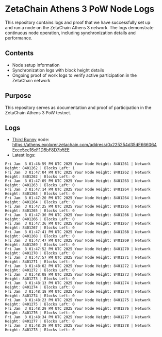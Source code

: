 # ZetaChain Athens 3 PoW Node Logs
This repository contains logs and proof that we have successfully set up and run a node on the ZetaChain Athens 3 network. The logs demonstrate continuous node operation, including synchronization details and performance.

## Contents
- Node setup information
- Synchronization logs with block height details
- Ongoing proof of work logs to verify active participation in the ZetaChain network

## Purpose
This repository serves as documentation and proof of participation in the ZetaChain Athens 3 PoW testnet.

## Logs

- [Third Bunny](https://thirdbunny.xyz/) node: https://athens.explorer.zetachain.com/address/0x225254d35dE666064Eccc5ce16eF1D8bF8D7b5EE
- Latest logs:
```
Fri Jan  3 01:46:59 PM UTC 2025 Your Node Height: 8401261 | Network Height: 8401262 | Blocks Left: 1
Fri Jan  3 01:47:04 PM UTC 2025 Your Node Height: 8401262 | Network Height: 8401262 | Blocks Left: 0
Fri Jan  3 01:47:09 PM UTC 2025 Your Node Height: 8401263 | Network Height: 8401263 | Blocks Left: 0
Fri Jan  3 01:47:14 PM UTC 2025 Your Node Height: 8401264 | Network Height: 8401264 | Blocks Left: 0
Fri Jan  3 01:47:20 PM UTC 2025 Your Node Height: 8401264 | Network Height: 8401264 | Blocks Left: 0
Fri Jan  3 01:47:25 PM UTC 2025 Your Node Height: 8401265 | Network Height: 8401265 | Blocks Left: 0
Fri Jan  3 01:47:30 PM UTC 2025 Your Node Height: 8401266 | Network Height: 8401266 | Blocks Left: 0
Fri Jan  3 01:47:36 PM UTC 2025 Your Node Height: 8401267 | Network Height: 8401267 | Blocks Left: 0
Fri Jan  3 01:47:41 PM UTC 2025 Your Node Height: 8401268 | Network Height: 8401268 | Blocks Left: 0
Fri Jan  3 01:47:47 PM UTC 2025 Your Node Height: 8401269 | Network Height: 8401269 | Blocks Left: 0
Fri Jan  3 01:47:52 PM UTC 2025 Your Node Height: 8401270 | Network Height: 8401270 | Blocks Left: 0
Fri Jan  3 01:47:57 PM UTC 2025 Your Node Height: 8401271 | Network Height: 8401271 | Blocks Left: 0
Fri Jan  3 01:48:02 PM UTC 2025 Your Node Height: 8401272 | Network Height: 8401272 | Blocks Left: 0
Fri Jan  3 01:48:08 PM UTC 2025 Your Node Height: 8401273 | Network Height: 8401273 | Blocks Left: 0
Fri Jan  3 01:48:13 PM UTC 2025 Your Node Height: 8401274 | Network Height: 8401274 | Blocks Left: 0
Fri Jan  3 01:48:18 PM UTC 2025 Your Node Height: 8401274 | Network Height: 8401274 | Blocks Left: 0
Fri Jan  3 01:48:23 PM UTC 2025 Your Node Height: 8401275 | Network Height: 8401275 | Blocks Left: 0
Fri Jan  3 01:48:29 PM UTC 2025 Your Node Height: 8401276 | Network Height: 8401276 | Blocks Left: 0
Fri Jan  3 01:48:34 PM UTC 2025 Your Node Height: 8401277 | Network Height: 8401277 | Blocks Left: 0
Fri Jan  3 01:48:39 PM UTC 2025 Your Node Height: 8401278 | Network Height: 8401278 | Blocks Left: 0
```
